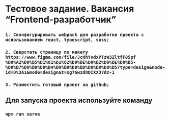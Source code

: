 # Тестовое задание. Вакансия “Frontend-разработчик”

### `1. Сконфигурировать webpack для разработки проекта с использованием react, typescript, sass;`
### `2. Сверстать страницу по макету https://www.figma.com/file/JcHhYvdxPTzW3ZltfF05pf %D0%A2%D0%B5%D1%81%D1%82%D0%BE%D0%B2%D0%BE%D0%B5-%D0%B7%D0%B0%D0%B4%D0%B0%D0%BD%D0%B8%D0%B5?type=design&node-id=0%3A1&mode=design&t=xg7Gwzd8DIXX37dz-1`
### `3. Разместить готовый проект на github;`

## Для запуска проекта используйте команду
### `npm run serve`
